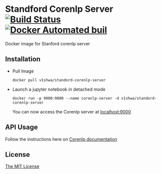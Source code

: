 # Standford Corenlp Server    [![Build Status](https://travis-ci.org/v1shwa/stanford-corenlp-server.svg?branch=master)](https://travis-ci.org/v1shwa/stanford-corenlp-server)    [![Docker Automated buil](https://img.shields.io/docker/automated/v1shwa/ml-devkit.svg)](https://hub.docker.com/r/v1shwa/stanford-corenlp-server)
Docker image for Stanford corenlp server

## Installation
  - Pull Image
   
        docker pull v1shwa/standord-corenlp-server    
  - Launch a jupyter notebook in detached mode
  
        docker run -p 9000:9000 --name corenlp-server -d v1shwa/standord-corenlp-server
    
    You can now access the Corenlp server at [localhost:9000](http://localhost:9000/)

## API Usage
  Follow the instructions here on [Corenlp documentation](https://stanfordnlp.github.io/CoreNLP/corenlp-server.html#api-documentation)

## License
[The MIT License](./LICENSE)

